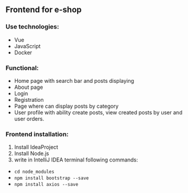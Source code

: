 ## Frontend for e-shop

### Use technologies:
- Vue
- JavaScript
- Docker

### Functional:

- Home page with search bar and posts displaying
- About page
- Login
- Registration
- Page where can display posts by category
- User profile with ability create posts, view created posts by user and user orders.

### Frontend installation:
1. Install IdeaProject
2. Install Node.js
3. write in IntelliJ IDEA terminal following commands:
- `cd node_modules`
- `npm install bootstrap --save`
- `npm install axios --save`

